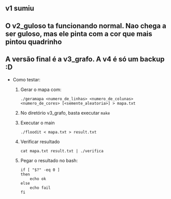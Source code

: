 ## v1 sumiu

## O v2_guloso ta funcionando normal. Nao chega a ser guloso, mas ele pinta com a cor que mais pintou quadrinho

## A versão final é a v3_grafo. A v4 é só um backup :D

* Como testar:

    1. Gerar o mapa com:

        ```./geramapa <numero_de_linhas> <numero_de_colunas> <numero_de_cores> [<semente_aleatoria>] > mapa.txt```

    2. No diretório v3_grafo, basta executar ```make```

    3. Executar o main

        ```./floodit < mapa.txt > result.txt```

    4. Verificar resultado

        ```cat mapa.txt result.txt | ./verifica```

    5. Pegar o resultado no bash:

        ```
        if [ "$?" -eq 0 ]
        then
            echo ok
        else
            echo fail
        fi
        ```